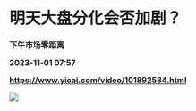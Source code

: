 # 明天大盘分化会否加剧？
**下午市场零距离**

**2023-11-01 07:57**

**https://www.yicai.com/video/101892584.html**

![](http://imgcdn.yicai.com/vms-new/2023/11/62e19a4a-fa89-47a7-90a5-e7b27b212071_p71t.jpg)